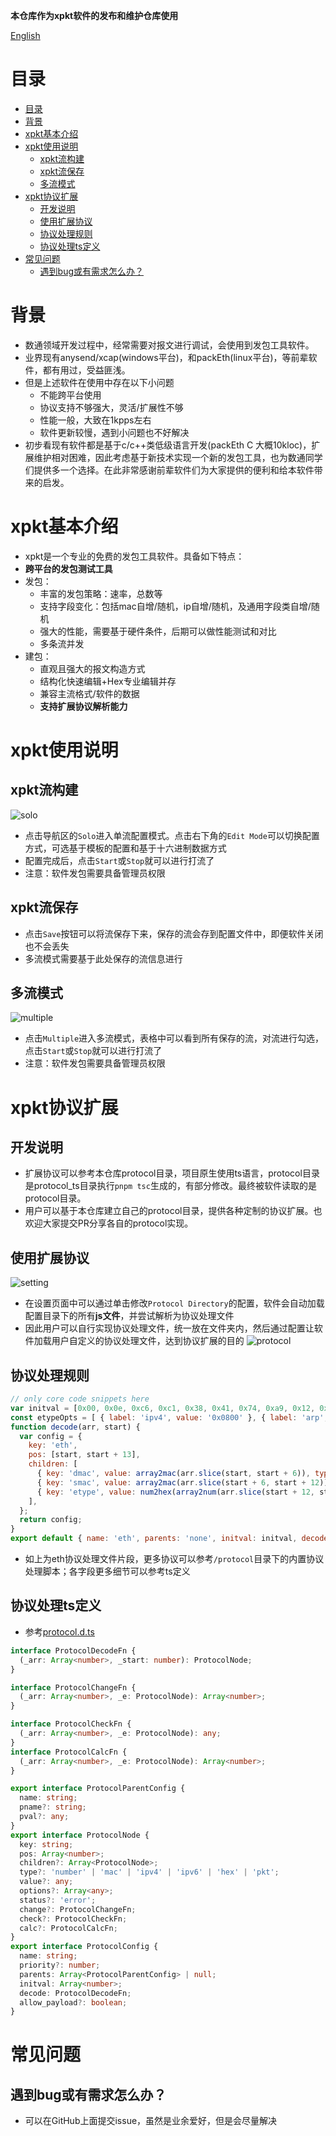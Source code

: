 **本仓库作为xpkt软件的发布和维护仓库使用**

[English](./README.md)
# 目录
<!-- TOC -->

- [目录](#%E7%9B%AE%E5%BD%95)
- [背景](#%E8%83%8C%E6%99%AF)
- [xpkt基本介绍](#xpkt%E5%9F%BA%E6%9C%AC%E4%BB%8B%E7%BB%8D)
- [xpkt使用说明](#xpkt%E4%BD%BF%E7%94%A8%E8%AF%B4%E6%98%8E)
    - [xpkt流构建](#xpkt%E6%B5%81%E6%9E%84%E5%BB%BA)
    - [xpkt流保存](#xpkt%E6%B5%81%E4%BF%9D%E5%AD%98)
    - [多流模式](#%E5%A4%9A%E6%B5%81%E6%A8%A1%E5%BC%8F)
- [xpkt协议扩展](#xpkt%E5%8D%8F%E8%AE%AE%E6%89%A9%E5%B1%95)
    - [开发说明](#%E5%BC%80%E5%8F%91%E8%AF%B4%E6%98%8E)
    - [使用扩展协议](#%E4%BD%BF%E7%94%A8%E6%89%A9%E5%B1%95%E5%8D%8F%E8%AE%AE)
    - [协议处理规则](#%E5%8D%8F%E8%AE%AE%E5%A4%84%E7%90%86%E8%A7%84%E5%88%99)
    - [协议处理ts定义](#%E5%8D%8F%E8%AE%AE%E5%A4%84%E7%90%86ts%E5%AE%9A%E4%B9%89)
- [常见问题](#%E5%B8%B8%E8%A7%81%E9%97%AE%E9%A2%98)
    - [遇到bug或有需求怎么办？](#%E9%81%87%E5%88%B0bug%E6%88%96%E6%9C%89%E9%9C%80%E6%B1%82%E6%80%8E%E4%B9%88%E5%8A%9E)

<!-- /TOC -->
<!-- /TOC -->
# 背景
- 数通领域开发过程中，经常需要对报文进行调试，会使用到发包工具软件。
- 业界现有anysend/xcap(windows平台)，和packEth(linux平台)，等前辈软件，都有用过，受益匪浅。
- 但是上述软件在使用中存在以下小问题
  - 不能跨平台使用
  - 协议支持不够强大，灵活/扩展性不够
  - 性能一般，大致在1kpps左右
  - 软件更新较慢，遇到小问题也不好解决
- 初步看现有软件都是基于c/c++类低级语言开发(packEth C 大概10kloc)，扩展维护相对困难，因此考虑基于新技术实现一个新的发包工具，也为数通同学们提供多一个选择。在此非常感谢前辈软件们为大家提供的便利和给本软件带来的启发。

# xpkt基本介绍
- xpkt是一个专业的免费的发包工具软件。具备如下特点：
- **跨平台的发包测试工具**
- 发包：
    - 丰富的发包策略：速率，总数等
    - 支持字段变化：包括mac自增/随机，ip自增/随机，及通用字段类自增/随机
    - 强大的性能，需要基于硬件条件，后期可以做性能测试和对比
    - 多条流并发
- 建包：
    - 直观且强大的报文构造方式
    - 结构化快速编辑+Hex专业编辑并存
    - 兼容主流格式/软件的数据
    - **支持扩展协议解析能力**

# xpkt使用说明
## xpkt流构建
![solo](./assets/solo.png)
- 点击导航区的`Solo`进入单流配置模式。点击右下角的`Edit Mode`可以切换配置方式，可选基于模板的配置和基于十六进制数据方式
- 配置完成后，点击`Start`或`Stop`就可以进行打流了
- 注意：软件发包需要具备管理员权限

## xpkt流保存
- 点击`Save`按钮可以将流保存下来，保存的流会存到配置文件中，即便软件关闭也不会丢失
- 多流模式需要基于此处保存的流信息进行

## 多流模式
![multiple](./assets/multiple.png)
- 点击`Multiple`进入多流模式，表格中可以看到所有保存的流，对流进行勾选，点击`Start`或`Stop`就可以进行打流了
- 注意：软件发包需要具备管理员权限

# xpkt协议扩展
## 开发说明
- 扩展协议可以参考本仓库protocol目录，项目原生使用ts语言，protocol目录是protocol_ts目录执行`pnpm tsc`生成的，有部分修改。最终被软件读取的是protocol目录。
- 用户可以基于本仓库建立自己的protocol目录，提供各种定制的协议扩展。也欢迎大家提交PR分享各自的protocol实现。

## 使用扩展协议
![setting](./assets/setting.png)
- 在设置页面中可以通过单击修改`Protocol Directory`的配置，软件会自动加载配置目录下的所有**js文件**，并尝试解析为协议处理文件
- 因此用户可以自行实现协议处理文件，统一放在文件夹内，然后通过配置让软件加载用户自定义的协议处理文件，达到协议扩展的目的
![protocol](./assets/protocol.png)

## 协议处理规则
```js
// only core code snippets here
var initval = [0x00, 0x0e, 0xc6, 0xc1, 0x38, 0x41, 0x74, 0xa9, 0x12, 0x12, 0x03, 0x12, 0x08, 0x00];
const etypeOpts = [ { label: 'ipv4', value: '0x0800' }, { label: 'arp', value: '0x0806' } ];
function decode(arr, start) {
  var config = {
    key: 'eth',
    pos: [start, start + 13],
    children: [
      { key: 'dmac', value: array2mac(arr.slice(start, start + 6)), type: 'mac', pos: [start, start + 5], change: (arr, e) => mac_change(arr, e.pos, e.value) },
      { key: 'smac', value: array2mac(arr.slice(start + 6, start + 12)), type: 'mac', pos: [start + 6, start + 11], change: (arr, e) => mac_change(arr, e.pos, e.value) },
      { key: 'etype', value: num2hex(array2num(arr.slice(start + 12, start + 14))), options: etypeOpts, pos: [start + 12, start + 13], change: (arr, e) => num_change(arr, e.pos, e.value, 2) },
    ],
  };
  return config;
}
export default { name: 'eth', parents: 'none', initval: initval, decode: decode, allow_payload: true };
```
- 如上为eth协议处理文件片段，更多协议可以参考`/protocol`目录下的内置协议处理脚本；各字段更多细节可以参考ts定义

## 协议处理ts定义
- 参考[protocol.d.ts](./types/protocol.d.ts)
```ts
interface ProtocolDecodeFn {
  (_arr: Array<number>, _start: number): ProtocolNode;
}

interface ProtocolChangeFn {
  (_arr: Array<number>, _e: ProtocolNode): Array<number>;
}

interface ProtocolCheckFn {
  (_arr: Array<number>, _e: ProtocolNode): any;
}
interface ProtocolCalcFn {
  (_arr: Array<number>, _e: ProtocolNode): Array<number>;
}

export interface ProtocolParentConfig {
  name: string;
  pname?: string;
  pval?: any;
}
export interface ProtocolNode {
  key: string;
  pos: Array<number>;
  children?: Array<ProtocolNode>;
  type?: 'number' | 'mac' | 'ipv4' | 'ipv6' | 'hex' | 'pkt';
  value?: any;
  options?: Array<any>;
  status?: 'error';
  change?: ProtocolChangeFn;
  check?: ProtocolCheckFn;
  calc?: ProtocolCalcFn;
}
export interface ProtocolConfig {
  name: string;
  priority?: number;
  parents: Array<ProtocolParentConfig> | null;
  initval: Array<number>;
  decode: ProtocolDecodeFn;
  allow_payload?: boolean;
}
```

# 常见问题
## 遇到bug或有需求怎么办？
- 可以在GitHub上面提交issue，虽然是业余爱好，但是会尽量解决
